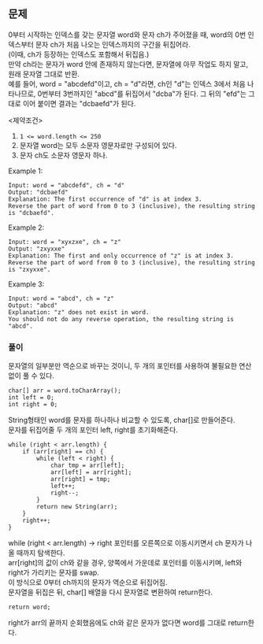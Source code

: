 ## 문제
0부터 시작하는 인덱스를 갖는 문자열 word와 문자 ch가 주어졌을 때,
word의 0번 인덱스부터 문자 ch가 처음 나오는 인덱스까지의 구간을 뒤집어라.<br>
(이때, ch가 등장하는 인덱스도 포함해서 뒤집음.)<br>
만약 ch라는 문자가 word 안에 존재하지 않는다면, 문자열에 아무 작업도 하지 말고, 원래 문자열 그대로 반환.<br>
예를 들어, word = "abcdefd"이고, ch = "d"라면, ch인 "d"는 인덱스 3에서 처음 나타나므로, 0번부터 3번까지인 "abcd"를 뒤집어서 "dcba"가 된다.
그 뒤의 "efd"는 그대로 이어 붙이면 결과는 "dcbaefd"가 된다.

<제약조건>
1. `1 <= word.length <= 250`
2. 문자열 word는 모두 소문자 영문자로만 구성되어 있다.
3. 문자 ch도 소문자 영문자 하나.

Example 1:
```
Input: word = "abcdefd", ch = "d"
Output: "dcbaefd"
Explanation: The first occurrence of "d" is at index 3. 
Reverse the part of word from 0 to 3 (inclusive), the resulting string is "dcbaefd".
```
Example 2:
```
Input: word = "xyxzxe", ch = "z"
Output: "zxyxxe"
Explanation: The first and only occurrence of "z" is at index 3.
Reverse the part of word from 0 to 3 (inclusive), the resulting string is "zxyxxe".
```
Example 3:
```
Input: word = "abcd", ch = "z"
Output: "abcd"
Explanation: "z" does not exist in word.
You should not do any reverse operation, the resulting string is "abcd".
```

### 풀이
문자열의 일부분만 역순으로 바꾸는 것이니, 두 개의 포인터를 사용하여 불필요한 연산 없이 풀 수 있다.

```
char[] arr = word.toCharArray();
int left = 0;
int right = 0;
```
String형태인 word를 문자를 하나하나 비교할 수 있도록, char[]로 만들어준다.<br>
문자를 뒤집어줄 두 개의 포인터 left, right를 초기화해준다.

```
while (right < arr.length) {
    if (arr[right] == ch) {
        while (left < right) {
            char tmp = arr[left];
            arr[left] = arr[right];
            arr[right] = tmp;
            left++;
            right--;
        }
        return new String(arr);
    }
    right++;
}
```
while (right < arr.length) -> right 포인터를 오른쪽으로 이동시키면서 ch 문자가 나올 때까지 탐색한다.<br>
arr[right]의 값이 ch와 같을 경우, 양쪽에서 가운데로 포인터를 이동시키며, left와 right가 가리키는 문자를 swap.<br>
이 방식으로 0부터 ch까지의 문자가 역순으로 뒤집어짐.<br>
문자열을 뒤집은 뒤, char[] 배열을 다시 문자열로 변환하여 return한다.

```
return word;
```
right가 arr의 끝까지 순회했음에도 ch와 같은 문자가 없다면 word를 그대로 return한다.